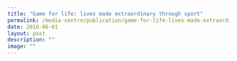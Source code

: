 ```yaml
---
title: "Game for life: lives made extraordinary through sport"
permalink: /media-centre/publication/game-for-life-lives-made-extraordinary-through-sport/
date: 2016-06-01
layout: post
description: ""
image: ""
---
```


